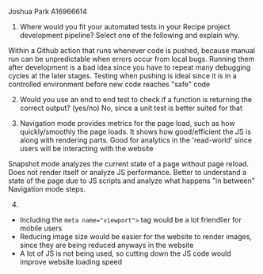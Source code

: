 Joshua Park A16966614

1) Where would you fit your automated tests in your Recipe project development pipeline? Select one of the following and explain why.

Within a Github action that runs whenever code is pushed, because manual run can be unpredictable when errors occur from local bugs. Running them after development is a bad idea since you have to repeat many debugging cycles at the later stages. Testing when pushing is ideal since it is in a controlled environment before new code reaches "safe" code

2) Would you use an end to end test to check if a function is returning the correct output? (yes/no)
No, since a unit test is better suited for that

3) Navigation mode provides metrics for the page load, such as how quickly/smoothly the page loads. It shows how good/efficient the JS is along with rendering parts. Good for analytics in the 'read-world' since users will be interacting with the website

Snapshot mode analyzes the current state of a page without page reload. Does not render itself or analyze JS performance. Better to understand a state of the page due to JS scripts and analyze what happens "in between" Navigation mode steps.

   
4) 
* Including the `meta name="viewport">` tag would be a lot friendlier for mobile users
* Reducing image size would be easier for the website to render images, since they are being reduced anyways in the website
* A lot of JS is not being used, so cutting down the JS code would improve website loading speed